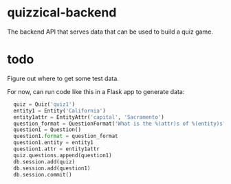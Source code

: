 quizzical-backend
=================

The backend API that serves data that can be used to build a quiz game.

todo
====

Figure out where to get some test data.

For now, can run code like this in a Flask app to generate data:

```python
  quiz = Quiz('quiz1')
  entity1 = Entity('California')
  entity1attr = EntityAttr('capital', 'Sacramento')
  question_format = QuestionFormat('What is the %(attr)s of %(entity)s?')
  question1 = Question()
  question1.format = question_format
  question1.entity = entity1
  question1.attr = entity1attr
  quiz.questions.append(question1)
  db.session.add(quiz)
  db.session.add(question1)
  db.session.commit()
```
